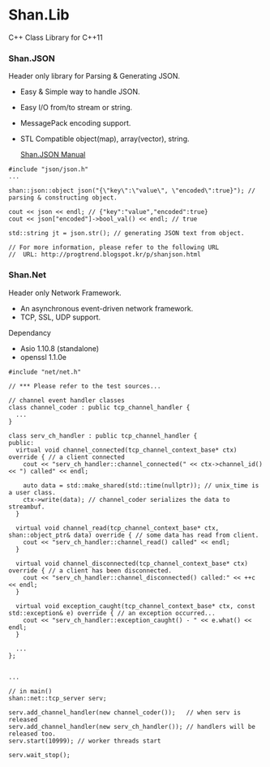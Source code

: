 # Shan.Lib
C++ Class Library for C++11

### Shan.JSON
 Header only library for Parsing & Generating JSON.
 - Easy & Simple way to handle JSON.
 - Easy I/O from/to stream or string.
 - MessagePack encoding support.
 - STL Compatible object(map), array(vector), string.

    [Shan.JSON Manual](http://progtrend.blogspot.kr/p/shanjson.html)

<pre><code>#include "json/json.h"
...

shan::json::object json("{\"key\":\"value\", \"encoded\":true}"); // parsing & constructing object.

cout << json << endl; // {"key":"value","encoded":true}
cout << json["encoded"]->bool_val() << endl; // true

std::string jt = json.str(); // generating JSON text from object.

// For more information, please refer to the following URL
//  URL: http://progtrend.blogspot.kr/p/shanjson.html
</code></pre>

### Shan.Net
 Header only Network Framework.
 - An asynchronous event-driven network framework.
 - TCP, SSL, UDP support.

 Dependancy
 - Asio 1.10.8 (standalone)
 - openssl 1.1.0e

 <pre><code>#include "net/net.h"

// *** Please refer to the test sources...

// channel event handler classes
class channel_coder : public tcp_channel_handler {
  ...
}

class serv_ch_handler : public tcp_channel_handler {
public:
  virtual void channel_connected(tcp_channel_context_base* ctx) override { // a client connected
    cout << "serv_ch_handler::channel_connected(" << ctx->channel_id() << ") called" << endl;

    auto data = std::make_shared<unix_time>(std::time(nullptr)); // unix_time is a user class.
    ctx->write(data); // channel_coder serializes the data to streambuf.
  }

  virtual void channel_read(tcp_channel_context_base* ctx, shan::object_ptr& data) override { // some data has read from client.
    cout << "serv_ch_handler::channel_read() called" << endl;
  }

  virtual void channel_disconnected(tcp_channel_context_base* ctx) override { // a client has been disconnected.
    cout << "serv_ch_handler::channel_disconnected() called:" << ++c << endl;
  }

  virtual void exception_caught(tcp_channel_context_base* ctx, const std::exception& e) override { // an exception occurred...
    cout << "serv_ch_handler::exception_caught() - " << e.what() << endl;
  }

  ...
};


...

// in main()
shan::net::tcp_server serv;

serv.add_channel_handler(new channel_coder());   // when serv is released
serv.add_channel_handler(new serv_ch_handler()); // handlers will be released too.
serv.start(10999); // worker threads start

serv.wait_stop();
</code></pre>
